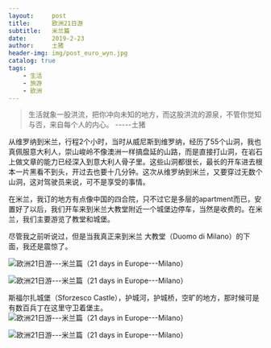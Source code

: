 ```yaml
---
layout:     post
title:      欧洲21日游
subtitle:   米兰篇
date:       2019-2-23
author:     土猪
header-img: img/post_euro_wyn.jpg
catalog: true
tags:
    - 生活
    - 旅游
    - 欧洲
---
```


> 生活就象一股洪流，把你冲向未知的地方，而这股洪流的源泉，不管你觉知与否，来自每个人的内心。 
> -----土猪





从维罗纳到米兰，行程2个小时，当时从威尼斯到维罗纳，经历了55个山洞，我也真佩服意大利人，崇山峻岭不像澳洲一样搞盘延的山路，而是直接打山洞，在岩石上做文章的能力已经深入到意大利人骨子里。这些山洞都很长，最长的开车进去根本一片黑看不到头，开过去也要十几分钟。这次从维罗纳到米兰，又要穿过无数个山洞，这对驾驶员来说，可不是享受的事情。


在米兰，我订的地方有点像中国的四合院，只不过它是多层的apartment而已，安置好了以后，我们开车来到米兰大教堂附近一个城堡边停车，当然是收费的。在米兰，我们主要游览了教堂和城堡。


尽管我之前听说过，但是当我真正来到米兰 大教堂（Duomo di Milano）的下面，我还是震惊了。

![欧洲21日游---米兰篇（21 days in Europe---Milano）](https://ipfs.busy.org/ipfs/QmbUo9HS3vxqe7WcibG1whPiR78CC3nyFEhuGihs83Gu9v)


![欧洲21日游---米兰篇（21 days in Europe---Milano）](https://ipfs.busy.org/ipfs/QmYAuBM8AMXpaWUVrDdiT8JE6daW6pfsBugn6EZ1FJv1DT)




斯福尔扎城堡（Sforzesco Castle），护城河，护城桥，空旷的地方，那时候可是有数百兵丁在这里守卫着堡主。
![欧洲21日游---米兰篇（21 days in Europe---Milano）](https://ipfs.busy.org/ipfs/QmbVYr3nnKydYiMmQDfKcetZYiUZG9gFjjKUpcVWPb1dvT)


![欧洲21日游---米兰篇（21 days in Europe---Milano）](https://ipfs.busy.org/ipfs/QmSPx68AaHEu6ohadR1oU3pjWy5ZGBfi2PDqvTnjqPRSBF)


 [//]:# (!steemitworldmap 45.464204 lat 9.189982 long  d3scr)